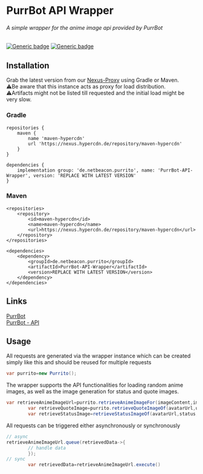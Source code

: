 # PurrBot API Wrapper

###### A simple wrapper for the anime image api provided by PurrBot

[![Generic badge](https://img.shields.io/badge/Java-17-white.svg)]()
[![Generic badge](https://img.shields.io/nexus/r/de.netbeacon.purrito/PurrBot-API-Wrapper?color=white&label=Latest%20Version&nexusVersion=3&server=https%3A%2F%2Fcd.voigt.app%2F)]()

## Installation

Grab the latest version from our [Nexus-Proxy](https://nexus.hypercdn.de/) using Gradle or Maven.  
⚠️Be aware that this instance acts as proxy for load distribution.  
⚠️Artifacts might not be listed till requested and the initial load might be very slow.

### Gradle

```
repositories {
    maven {
        name 'maven-hypercdn'
        url 'https://nexus.hypercdn.de/repository/maven-hypercdn'
    }
}
```

```
dependencies {
    implementation group: 'de.netbeacon.purrito', name: 'PurrBot-API-Wrapper', version: 'REPLACE WITH LATEST VERSION'
}
```

### Maven

```
<repositories>
    <repository>
        <id>maven-hypercdn</id>
        <name>maven-hypercdn</name>
        <url>https://nexus.hypercdn.de/repository/maven-hypercdn</url>
    </repository>
</repositories>
```

```
<dependencies>
    <dependency>
        <groupId>de.netbeacon.purrito</groupId>
        <artifactId>PurrBot-API-Wrapper</artifactId>
        <version>REPLACE WITH LATEST VERSION</version>
    </dependency>
</dependencies>

```

## Links

[PurrBot](https://purrbot.site)  
[PurrBot - API](https://docs.purrbot.site)

## Usage

All requests are generated via the wrapper instance which can be created simply like this and should be reused for multiple requests

```java
var purrito=new Purrito();
```

The wrapper supports the API functionalities for loading random anime images, as well as the image generation for status and quote images.

```java
var retrieveAnimeImageUrl=purrito.retrieveAnimeImageFor(imageContent,imageType);
        var retrieveQuoteImage=purrito.retrieveQuoteImageOf(avatarUrl,username,message,nameColor,dateformat);
        var retrieveStatusImage=retrieveStatusImageOf(avatarUrl,status,isMobile);
```

All requests can be triggered either asynchronously or synchronously

```java
// async
retrieveAnimeImageUrl.queue(retrievedData->{
        // handle data
        });
// sync
        var retrievedData=retrieveAnimeImageUrl.execute()
```